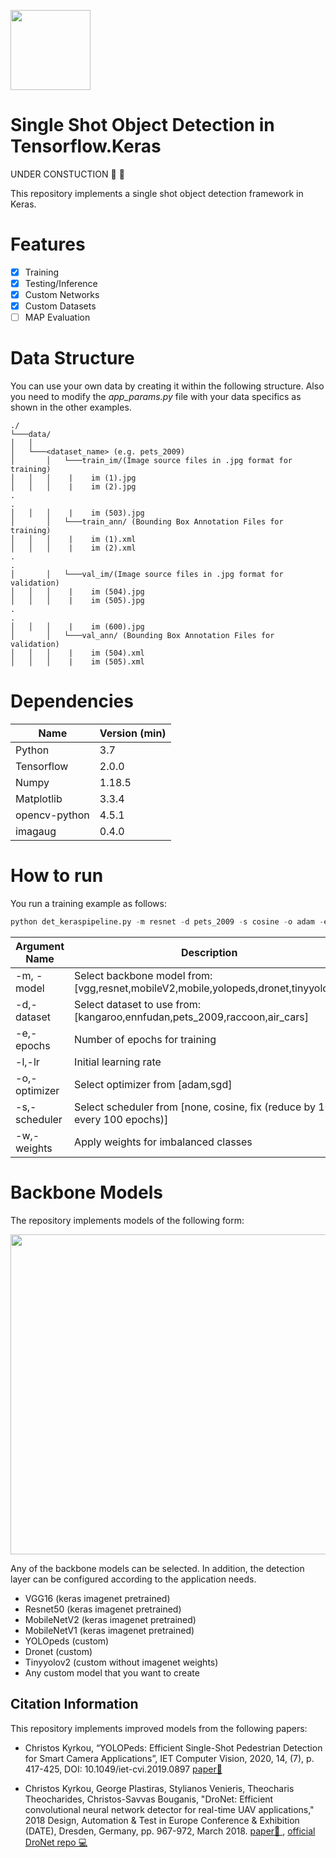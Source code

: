 [<img src="https://lh4.googleusercontent.com/_hWqjOlWzQAkPkgNZAZr6p4KsCHUazyO5zTHcmi5fa1G-iohjwoJzndOwL3IEZ9sJZm8aC2pqO8llGiYyPZhO1LPWfZuhMza_M1lAvDgBxs6ccTK8uQ=w1280" width="128" >](https://www.christoskyrkou.com/research-edge-vision-visual-ai)


# Single Shot Object Detection in Tensorflow.Keras
UNDER CONSTUCTION 🚧 :construction_worker:

This repository implements a single shot object detection framework in Keras.

# Features
- [x] Training
- [x] Testing/Inference
- [x] Custom Networks
- [x] Custom Datasets
- [ ] MAP Evaluation

# Data Structure
You can use your own data by creating it within the following structure. Also you need to modify the *app_params.py* file with your data specifics as shown in the other examples.

```
./
└───data/
│   │
│   └───<dataset_name> (e.g. pets_2009)
│       │   └───train_im/(Image source files in .jpg format for training)
│   │   │    |    im (1).jpg
│   │   │    |    im (2).jpg
.
.
│   │   │    |    im (503).jpg
│       │   └───train_ann/ (Bounding Box Annotation Files for training)
│   │   │    |    im (1).xml
│   │   │    |    im (2).xml
.
.
│       │   └───val_im/(Image source files in .jpg format for validation)
│   │   │    |    im (504).jpg
│   │   │    |    im (505).jpg
.
.
│   │   │    |    im (600).jpg
│       │   └───val_ann/ (Bounding Box Annotation Files for validation)
│   │   │    |    im (504).xml
│   │   │    |    im (505).xml
```

# Dependencies

| Name | Version (min) |
| ------------- | ------------- |
| Python | 3.7  |
| Tensorflow | 2.0.0 |
| Numpy | 1.18.5  |
| Matplotlib | 3.3.4  |
| opencv-python | 4.5.1  |
| imagaug | 0.4.0  |

# How to run

You run a training example as follows:
```python
python det_keraspipeline.py -m resnet -d pets_2009 -s cosine -o adam -e 200 -lr 0.001
```

| Argument Name | Description |
| ------------- | ------------- |
| -m, -model | Select backbone model from: [vgg,resnet,mobileV2,mobile,yolopeds,dronet,tinyyolov2] |
| -d,-dataset | Select dataset to use from: [kangaroo,ennfudan,pets_2009,raccoon,air_cars] |
| -e,-epochs | Number of epochs for training |
| -l,-lr | Initial learning rate |
| -o,-optimizer | Select optimizer from [adam,sgd]  |
| -s,-scheduler | Select scheduler from [none, cosine, fix (reduce by 10 every 100 epochs)] |
| -w,-weights | Apply weights for imbalanced classes |

# Backbone Models

The repository implements models of the following form:

<img src="./Figures/Example_Arch.png" width="512">

Any of the backbone models can be selected. In addition, the detection layer can be configured according to the application needs.
- VGG16 (keras imagenet pretrained)
- Resnet50 (keras imagenet pretrained)
- MobileNetV2 (keras imagenet pretrained)
- MobileNetV1 (keras imagenet pretrained)
- YOLOpeds (custom)
- Dronet (custom)
- Tinyyolov2 (custom without imagenet weights)
- Any custom model that you want to create

## Citation Information
This repository implements improved models from the following papers:

- Christos Kyrkou, “YOLOPeds: Efficient Single-Shot Pedestrian Detection for Smart Camera Applications”, IET Computer Vision, 2020, 14, (7), p. 417-425, DOI: 10.1049/iet-cvi.2019.0897 [paper📜 ](https://digital-library.theiet.org/content/journals/10.1049/iet-cvi.2019.0897)

- Christos Kyrkou, George Plastiras, Stylianos Venieris, Theocharis Theocharides, Christos-Savvas Bouganis, "DroNet: Efficient convolutional neural network detector for real-time UAV applications," 2018 Design, Automation & Test in Europe Conference & Exhibition (DATE), Dresden, Germany, pp. 967-972, March 2018.  [paper📜 ](https://ieeexplore.ieee.org/document/8342149/),  [official DroNet repo 💻 ](https://github.com/gplast/DroNet)
